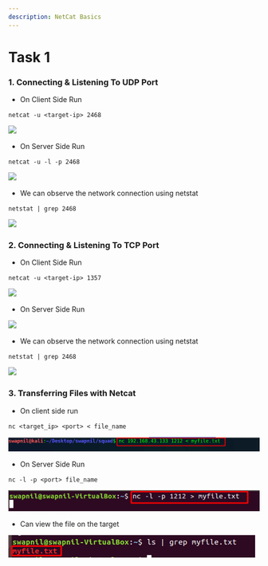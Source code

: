 ```yaml
---
description: NetCat Basics
---
```


# Task 1

### 1. Connecting & Listening To UDP Port

* On Client Side Run 

```text
netcat -u <target-ip> 2468
```

![](assets/1%20%282%29.png)

* On Server Side Run

```text
netcat -u -l -p 2468
```

![](assets/2%20%282%29.png)

* We can observe the network connection using netstat

```text
netstat | grep 2468
```

![](assets/3%20%281%29.png)

### 2. Connecting & Listening To TCP Port

* On Client Side Run 

```text
netcat -u <target-ip> 1357
```

![](assets/1%20%281%29.png)

* On Server Side Run

![](assets/2%20%281%29.png)

* We can observe the network connection using netstat

```text
netstat | grep 2468
```

![](assets/33.png)

### 3. Transferring Files with Netcat

* On client side run

```text
nc <target_ip> <port> < file_name
```

![](assets/1.png)

* On Server Side Run

```text
nc -l -p <port> file_name
```

![](assets/2.png)

* Can view the file on the target

![](assets/3.png)

### 

